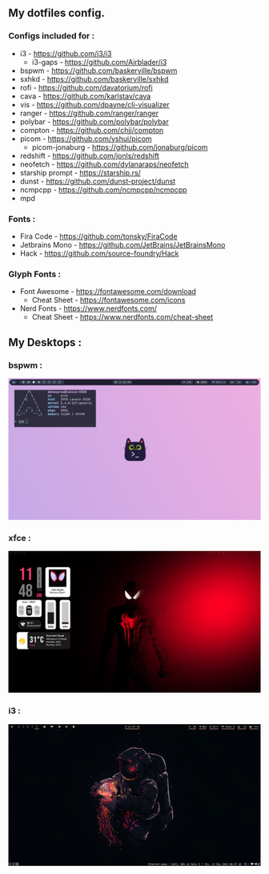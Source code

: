 ## My dotfiles config.

### Configs included for :

  - i3 - https://github.com/i3/i3
    - i3-gaps - https://github.com/Airblader/i3
  - bspwm - https://github.com/baskerville/bspwm
  - sxhkd - https://github.com/baskerville/sxhkd
  - rofi - https://github.com/davatorium/rofi
  - cava - https://github.com/karlstav/cava
  - vis - https://github.com/dpayne/cli-visualizer
  - ranger - https://github.com/ranger/ranger
  - polybar - https://github.com/polybar/polybar
  - compton - https://github.com/chjj/compton
  - picom - https://github.com/yshui/picom
    - picom-jonaburg - https://github.com/jonaburg/picom
  - redshift - https://github.com/jonls/redshift
  - neofetch - https://github.com/dylanaraps/neofetch
  - starship prompt - https://starship.rs/
  - dunst - https://github.com/dunst-project/dunst
  - ncmpcpp - https://github.com/ncmpcpp/ncmpcpp
  - mpd

### Fonts :

  - Fira Code - https://github.com/tonsky/FiraCode
  - Jetbrains Mono - https://github.com/JetBrains/JetBrainsMono
  - Hack - https://github.com/source-foundry/Hack

  ### Glyph Fonts :
  
   - Font Awesome - https://fontawesome.com/download
     - Cheat Sheet - https://fontawesome.com/icons
   - Nerd Fonts - https://www.nerdfonts.com/
     - Cheat Sheet - https://www.nerdfonts.com/cheat-sheet

## My Desktops :

  ### bspwm :
  
  <img src="sample/bspwm-catppuccin.png" alt="">
  
  ### xfce :
  <img src="sample/spidey-xfce.png" alt="">
  
  ### i3 :
  <img src="sample/desktop2.png" alt="">
